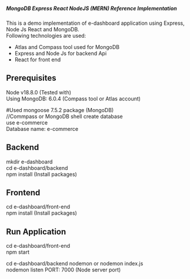 <h5>MongoDB Express React NodeJS (MERN) Reference Implementation</h5>
This is a demo implementation of e-dashboard application using Express, Node Js React and MongoDB. </br>
Following technologies are used: <br>

* Atlas and Compass tool used for MongoDB <br>
* Express and Node Js for backend Api <br>
* React for front end 

<h2>Prerequisites</h2>
Node v18.8.0 (Tested with) </br>
Using MongoDB: 6.0.4 (Compass tool or Atlas account) </br>

#Used mongoose 7.5.2 package (MongoDB) <br>
//Commpass or MongoDB shell create database <br>
use e-commerce <br>
Database name: e-commerce

<h2>Backend</h2>
mkdir e-dashboard <br>
cd e-dashboard/backend <br>
npm install (Install packages) <br>

<h2>Frontend</h2>
cd e-dashboard/front-end <br>
npm install (Install packages) <br>

<h2>Run Application</h2>
cd e-dashboard/front-end <br>
npm start <br>

cd e-dashboard/backend
nodemon or nodemon index.js <br>
nodemon listen PORT: 7000 (Node server port) <br>


